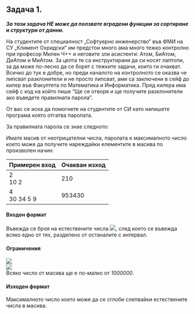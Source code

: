 
## Задача 1.
***За тази задача НЕ може да ползвате вградени функции за сортиране и структури от данни.***

На студентите от специалност „Софтуерно инженерство“ във ФМИ на СУ „Климент Охридски“ им предстои много ама много тежко контролно при професор Милен Ч++ и неговите зли асистенти: Атом, БиАтом, ДиАтом и МиАтом. За целта те са инструктирани да си носят лаптопи, за да може по-лесно да се борят с тежките задачи, които ги очакват. Всичко до тук е добре, но преди началото на контролното се оказва че липсват разклонители и не просто липсват, ами са заключени в сейф до килер във Факултета по Математика и Информатика. Пред килера има сейф с код на който пише “Ще се отворя и ще получите разклонители ако въведете правилната парола”.

От вас се иска да помогнете на студентите от СИ като напишете програма която отгатва паролата.

За правилната парола се знае следното:

Имате масив от неотрицателни числа, паролата е максималното число което може да получите нареждайки елементите в масива по произволен начин:

Примерен вход| Oчакван изход 
-|-
2<br>10 2|210
4<br>30 34 5 9|953430

#### Входен формат

Въвежда се броя на естествените числа <img src="https://latex.codecogs.com/svg.latex?\Large&space;N">, след което се въвежда всяко едно от тях, разделено от останалите с интервал.

#### Ограничения
<img src="https://latex.codecogs.com/svg.latex?\Large&space;N>0"><br>
<img src="https://latex.codecogs.com/svg.latex?\Large&space;N\le{100}"><br>
Всяко число от масива ще е по-малко от *1000000*.

#### Изходен формат
Максималното число което може да се сглоби слепвайки естествените числа в масива.
